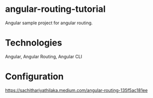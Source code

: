 # angular-routing-tutorial
Angular sample project for angular routing.
# Technologies
Angular, Angular Routing, Angular CLI
# Configuration
https://sachithariyathilaka.medium.com/angular-routing-135f5ac181ee
